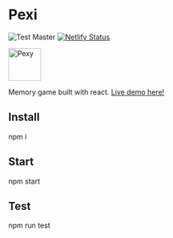 # Pexi

![Test Master](https://github.com/EmilioHerreraSoukup/pexi/workflows/CI/badge.svg?branch=master)
[![Netlify Status](https://api.netlify.com/api/v1/badges/3bd21bd0-fee3-4c61-89e6-fa3bcc2e2ec2/deploy-status)](https://app.netlify.com/sites/pexy/deploys)

<p align="left">
<img width="65" height="65" alt="Pexy" src="https://pexy.netlify.app/assets/logo.svg"></p>

Memory game built with react. [Live demo here!](https://pexy.netlify.app/)

## Install

npm i

## Start

npm start

## Test

npm run test
